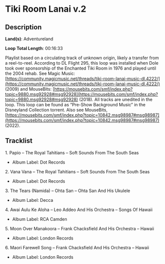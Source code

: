 # Tiki Room Lanai v.2

## Description

**Land(s)**: Adventureland

**Loop Total Length**: 00:16:33

Playlist based on a circulating track of unknown origin, likely a transfer from a reel-to-reel. According to DL Flight 295, this loop was installed when Dole took over sponsorship of the Enchanted Tiki Room in 1976 and played until the 2004 rehab. See Magic Music: [https://community.magicmusic.net/threads/tiki-room-lanai-music-dl.4222/](https://community.magicmusic.net/threads/tiki-room-lanai-music-dl.4222/) (2009) and MouseBits: [https://mousebits.com/smf/index.php?topic=9880.msg92928#msg92928](https://mousebits.com/smf/index.php?topic=9880.msg92928#msg92928) (2018). All tracks are unedited in the loop. This loop can be found as “Pre-Show Background Music” in the Disneyland Collection torrent. Also see MouseBits, [https://mousebits.com/smf/index.php?topic=10842.msg98987#msg98987](https://mousebits.com/smf/index.php?topic=10842.msg98987#msg98987) (2022).

## Tracklist

1\. Papio – The Royal Tahitians – Soft Sounds From The South Seas

- Album Label: Dot Records

2\. Vana Vana – The Royal Tahitians – Soft Sounds From The South Seas

- Album Label: Dot Records

3\. The Tears (Namida) – Ohta San – Ohta San And His Ukulele

- Album Label: Decca

4\. Awai Aulu Ke Aloha – Leo Addeo And His Orchestra – Songs Of Hawaii

- Album Label: RCA Camden

5\. Moon Over Manakoora – Frank Chacksfield And His Orchestra – Hawaii

- Album Label: London Records

6\. Maori Farewell Song – Frank Chacksfield And His Orchestra – Hawaii

- Album Label: London Records
